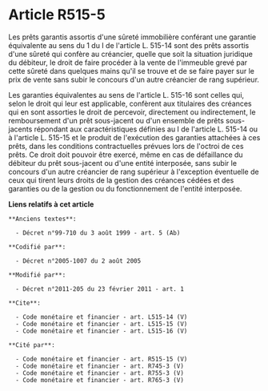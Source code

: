 # Article R515-5

Les prêts garantis assortis d'une sûreté immobilière conférant une garantie équivalente au sens du 1 du I de l'article L.
515-14 sont des prêts assortis d'une sûreté qui confère au créancier, quelle que soit la situation juridique du débiteur, le
droit de faire procéder à la vente de l'immeuble grevé par cette sûreté dans quelques mains qu'il se trouve et de se faire
payer sur le prix de vente sans subir le concours d'un autre créancier de rang supérieur. 

Les garanties équivalentes au sens de l'article L. 515-16 sont celles qui, selon le droit qui leur est applicable, confèrent
aux titulaires des créances qui en sont assorties le droit de percevoir, directement ou indirectement, le remboursement d'un
prêt sous-jacent ou d'un ensemble de prêts sous-jacents répondant aux caractéristiques définies au I de l'article L. 515-14
ou à l'article L. 515-15 et le produit de l'exécution des garanties attachées à ces prêts, dans les conditions contractuelles
prévues lors de l'octroi de ces prêts. Ce droit doit pouvoir être exercé, même en cas de défaillance du débiteur du prêt
sous-jacent ou d'une entité interposée, sans subir le concours d'un autre créancier de rang supérieur à l'exception
éventuelle de ceux qui tirent leurs droits de la gestion des créances cédées et des garanties ou de la gestion ou du
fonctionnement de l'entité interposée.

**Liens relatifs à cet article**

	**Anciens textes**:

	  - Décret n°99-710 du 3 août 1999 - art. 5 (Ab)

	**Codifié par**:

	  - Décret n°2005-1007 du 2 août 2005

	**Modifié par**:

	  - Décret n°2011-205 du 23 février 2011 - art. 1

	**Cite**:

	  - Code monétaire et financier - art. L515-14 (V)
	  - Code monétaire et financier - art. L515-15 (V)
	  - Code monétaire et financier - art. L515-16 (V)

	**Cité par**:

	  - Code monétaire et financier - art. R515-15 (V)
	  - Code monétaire et financier - art. R745-3 (V)
	  - Code monétaire et financier - art. R755-3 (V)
	  - Code monétaire et financier - art. R765-3 (V)
